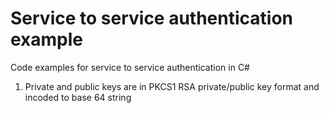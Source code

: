 # Service to service authentication example

Code examples for service to service authentication in C#

1. Private and public keys are in PKCS1 RSA private/public key format and incoded to base 64 string

